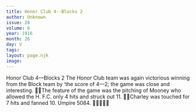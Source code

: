 ```yaml
---
title: Honor Club 4--Blocks 2
author: Unknown
issue: 28
volume: 6
year: 1916
month: 26
day: V
tags:
layout: page.njk
image:
---
```

Honor Club 4—Blocks 2 The Honor Club team was again victorious winning from the Block team by ‘the score of 4—2; the game was close and interesting. The feature of the game was the pitching of Mooney who allowed the H. F.C. only 4 hits and struck out 11. Charley was touched for 7 hits and fanned 10. Umpire 5084. 
